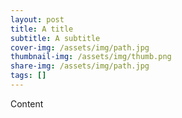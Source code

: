 ```yaml
---
layout: post
title: A title
subtitle: A subtitle
cover-img: /assets/img/path.jpg
thumbnail-img: /assets/img/thumb.png
share-img: /assets/img/path.jpg
tags: []
---
```


Content